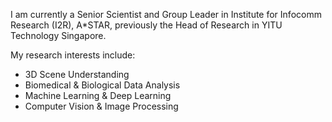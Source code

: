 I am currently a Senior Scientist and Group Leader in Institute for Infocomm Research (I2R), A\*STAR, previously the Head of Research in YITU Technology Singapore. 

My research interests include:
- 3D Scene Understanding
- Biomedical & Biological Data Analysis
- Machine Learning & Deep Learning 
- Computer Vision & Image Processing 
